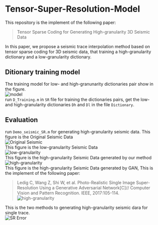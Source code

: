 # Tensor-Super-Resolution-Model
This repository is the implement of the following paper:<br>
>Tensor Sparse Coding for Generating High-granularity 3D Seismic Data      

In this paper, we propose a seismic trace interpolation method based on tensor sparse coding for 3D seismic data, that training a high-granularity dictionary and a low-granularity dictionary.<br>

## Ditionary training model
The training model for low- and high-granunarity dictionaries pair show in the figure.<br>
![model](https://github.com/hust512/Tensor-Super-Resolution-Model/blob/master/SR/Figures/0.png?raw=true)<br>
run `D_Training.m` in `SR` file for training the dictionaries pairs, get the low- and high-granularity dictionaries `Dh` and `Dl` in the file `Dictionary`. 

## Evaluation
run `Demo_seismic_SR.m` for generating high-granularity seismic data.
This figure is the Original Seismic Data<br>
![Original Seismic](https://github.com/hust512/Tensor-Super-Resolution-Model/blob/master/SR/Figures/ori.png?raw=true
)<br>
This figure is the low-granularity Seismic Data<br>
![low-granularity](https://github.com/hust512/Tensor-Super-Resolution-Model/blob/master/SR/Figures/smp.png?raw=true)<br>
This figure is the high-granularity Seismic Data generated by our method<br>
![high-granularity](https://github.com/hust512/Tensor-Super-Resolution-Model/blob/master/SR/Figures/gen.png?raw=true)<br>
This figure is the high-granularity Seismic Data generated by GAN, This is the implement of the following paper:<br>
>Ledig C, Wang Z, Shi W, et al. Photo-Realistic Single Image Super-Resolution Using a Generative Adversarial Network[C]// Computer Vision and Pattern Recognition. IEEE, 2017:105-114.<br>
![high-granularity](https://github.com/hust512/Tensor-Super-Resolution-Model/blob/master/SR/Figures/gan.png?raw=true)





This is the two methods to generating high-granularity seismic dara for single trace.<br>
![SR Error](https://github.com/hust512/Tensor-Super-Resolution-Model/blob/master/SR/Figures/ERR.png?raw=true)<br>
